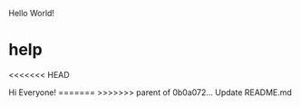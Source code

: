 Hello World!
# help
<<<<<<< HEAD
<head>
<dependency>
</dependency>
Hi Everyone!
  </head>
=======
>>>>>>> parent of 0b0a072... Update README.md
